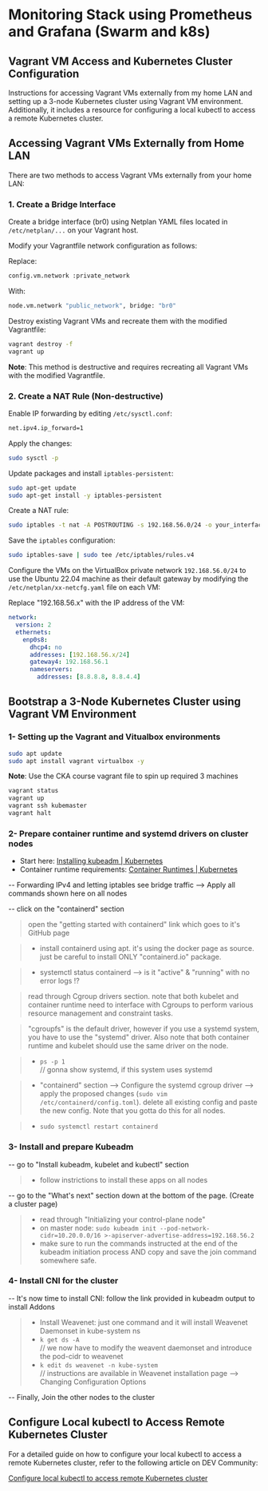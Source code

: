 # Monitoring Stack using Prometheus and Grafana (Swarm and k8s)

## Vagrant VM Access and Kubernetes Cluster Configuration
Instructions for accessing Vagrant VMs externally from my home LAN and setting up a 3-node Kubernetes cluster using Vagrant VM environment. Additionally, it includes a resource for configuring a local kubectl to access a remote Kubernetes cluster.

## Accessing Vagrant VMs Externally from Home LAN
There are two methods to access Vagrant VMs externally from your home LAN:

### 1. Create a Bridge Interface
Create a bridge interface (br0) using Netplan YAML files located in `/etc/netplan/...` on your Vagrant host.

Modify your Vagrantfile network configuration as follows:

Replace:
```sh
config.vm.network :private_network
```
With:
```sh
node.vm.network "public_network", bridge: "br0"
```
Destroy existing Vagrant VMs and recreate them with the modified Vagrantfile:
```sh
vagrant destroy -f
vagrant up
```
**Note**: This method is destructive and requires recreating all Vagrant VMs with the modified Vagrantfile.

### 2. Create a NAT Rule (Non-destructive)
Enable IP forwarding by editing `/etc/sysctl.conf`:
```sh
net.ipv4.ip_forward=1
```
Apply the changes:
```sh
sudo sysctl -p
```
Update packages and install `iptables-persistent`:
```sh
sudo apt-get update
sudo apt-get install -y iptables-persistent
```
Create a NAT rule:
```sh
sudo iptables -t nat -A POSTROUTING -s 192.168.56.0/24 -o your_interface_name -j MASQUERADE
```
Save the `iptables` configuration:
```sh
sudo iptables-save | sudo tee /etc/iptables/rules.v4
```
Configure the VMs on the VirtualBox private network `192.168.56.0/24` to use the Ubuntu 22.04 machine as their default gateway by modifying the `/etc/netplan/xx-netcfg.yaml` file on each VM:

Replace "192.168.56.x" with the IP address of the VM:
```yaml
network:
  version: 2
  ethernets:
    enp0s8:
      dhcp4: no
      addresses: [192.168.56.x/24]
      gateway4: 192.168.56.1
      nameservers:
        addresses: [8.8.8.8, 8.8.4.4]
```

## Bootstrap a 3-Node Kubernetes Cluster using Vagrant VM Environment
### 1- Setting up the Vagrant and Vitualbox environments
```sh
sudo apt update
sudo apt install vagrant virtualbox -y
```
**Note**: Use the CKA course vagrant file to spin up required 3 machines
```sh
vagrant status
vagrant up
vagrant ssh kubemaster
vagrant halt
```
### 2- Prepare container runtime and systemd drivers on cluster nodes
- Start here: [Installing kubeadm | Kubernetes](https://kubernetes.io/docs/setup/production-environment/tools/kubeadm/install-kubeadm/)
- Container runtime requirements: [Container Runtimes | Kubernetes](https://kubernetes.io/docs/setup/production-environment/container-runtimes/)

-- Forwarding IPv4 and letting iptables see bridge traffic  -->  Apply all commands shown here on all nodes

-- click on the "containerd" section
   > open the "getting started with containerd" link which goes to it's GitHub page
   
   > - install containerd using apt. it's using the docker page as source. just be careful to install ONLY "containerd.io" package.
   
   > - systemctl status containerd  --> is it "active" & "running" with no error logs !?
   
   > read through Cgroup drivers section. note that both kubelet and container runtime need to interface with Cgroups to perform various resource management and constraint tasks.
  
   > "cgroupfs" is the default driver, however if you use a systemd system, you have to use the "systemd" driver. Also note that both container runtime and kubelet should use the same driver on the node.
   
   >- `ps -p 1`   
// gonna show systemd, if this system uses systemd 
  
   >- "containerd" section  -->  Configure the systemd cgroup driver  --> apply the proposed changes (`sudo vim /etc/containerd/config.toml`). delete all existing config and paste the new config. Note that you gotta do this for all nodes.
 
   >- `sudo systemctl restart containerd`

### 3- Install and prepare Kubeadm
-- go to "Install kubeadm, kubelet and kubectl" section
>- follow instrictions to install these apps on all nodes

-- go to the "What's next" section down at the bottom of the page. (Create a cluster page)
>- read through "Initializing your control-plane node"
>- on master node: `sudo kubeadm init --pod-network-cidr=10.20.0.0/16 >-apiserver-advertise-address=192.168.56.2`
>- make sure to run the commands instructed at the end of the kubeadm initiation process AND copy and save the join command somewhere safe.

### 4- Install CNI for the cluster
-- It's now time to install CNI: follow the link provided in kubeadm output to install Addons
>- Install Weavenet: just one command and it will install Weavenet Daemonset in kube-system ns
>- `k get ds -A`  
// we now have to modify the weavent daemonset and introduce the pod-cidr to weavenet
>- `k edit ds weavenet -n kube-system`   
// instructions are available in Weavenet installation page  -->  Changing Configuration Options

-- Finally, Join the other nodes to the cluster

## Configure Local kubectl to Access Remote Kubernetes Cluster
For a detailed guide on how to configure your local kubectl to access a remote Kubernetes cluster, refer to the following article on DEV Community:

[Configure local kubectl to access remote Kubernetes cluster](https://dev.to/plutov/configure-local-kubectl-to-access-remote-kubernetes-cluster-2h2o)
